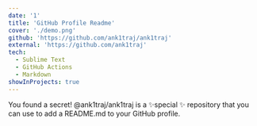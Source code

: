 ```yaml
---
date: '1'
title: 'GitHub Profile Readme'
cover: './demo.png'
github: 'https://github.com/ank1traj/ank1traj'
external: 'https://github.com/ank1traj'
tech:
  - Sublime Text
  - GitHub Actions
  - Markdown
showInProjects: true
---
```


You found a secret! @ank1traj/ank1traj is a ✨special ✨ repository that you can use to add a README.md to your GitHub profile.